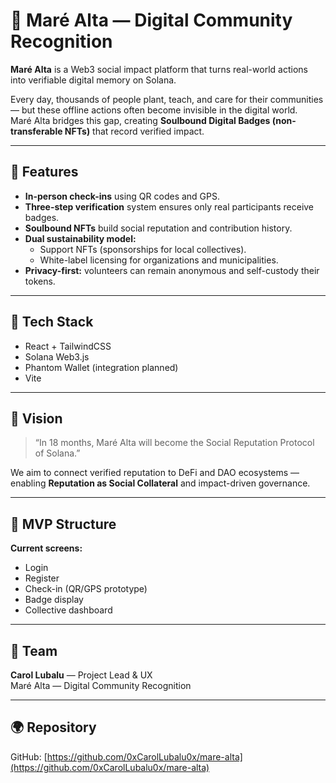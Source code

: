 # 🌊 Maré Alta — Digital Community Recognition

**Maré Alta** is a Web3 social impact platform that turns real-world actions into verifiable digital memory on Solana.

Every day, thousands of people plant, teach, and care for their communities — but these offline actions often become invisible in the digital world.  
Maré Alta bridges this gap, creating **Soulbound Digital Badges (non-transferable NFTs)** that record verified impact.

---

## 🚀 Features

- **In-person check-ins** using QR codes and GPS.  
- **Three-step verification** system ensures only real participants receive badges.  
- **Soulbound NFTs** build social reputation and contribution history.  
- **Dual sustainability model:**  
  - Support NFTs (sponsorships for local collectives).  
  - White-label licensing for organizations and municipalities.  
- **Privacy-first:** volunteers can remain anonymous and self-custody their tokens.

---

## 🧩 Tech Stack
- React + TailwindCSS  
- Solana Web3.js  
- Phantom Wallet (integration planned)  
- Vite  

---

## 🔗 Vision
> “In 18 months, Maré Alta will become the Social Reputation Protocol of Solana.”

We aim to connect verified reputation to DeFi and DAO ecosystems — enabling **Reputation as Social Collateral** and impact-driven governance.

---

## 🧪 MVP Structure
**Current screens:**
- Login  
- Register  
- Check-in (QR/GPS prototype)  
- Badge display  
- Collective dashboard  

---

## 💜 Team
**Carol Lubalu** — Project Lead & UX  
Maré Alta — Digital Community Recognition

---

## 🌍 Repository
GitHub: [https://github.com/0xCarolLubalu0x/mare-alta](https://github.com/0xCarolLubalu0x/mare-alta)
